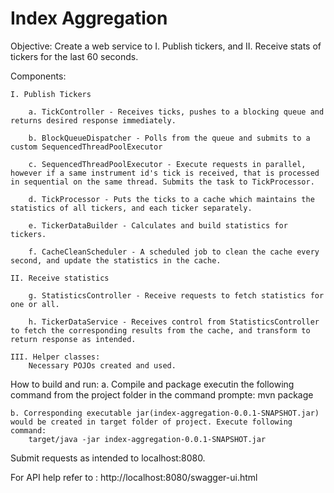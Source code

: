 # Index Aggregation

Objective:
	Create a web service to
	 I.  Publish tickers, and 
	 II. Receive stats of tickers for the last 60 seconds.

Components:

	I. Publish Tickers

		a. TickController - Receives ticks, pushes to a blocking queue and returns desired response immediately.

		b. BlockQueueDispatcher - Polls from the queue and submits to a custom SequencedThreadPoolExecutor

		c. SequencedThreadPoolExecutor - Execute requests in parallel, however if a same instrument id's tick is received, that is processed in sequential on the same thread. Submits the task to TickProcessor.

		d. TickProcessor - Puts the ticks to a cache which maintains the statistics of all tickers, and each ticker separately.

		e. TickerDataBuilder - Calculates and build statistics for tickers.

		f. CacheCleanScheduler - A scheduled job to clean the cache every second, and update the statistics in the cache.

	II. Receive statistics
		
		g. StatisticsController - Receive requests to fetch statistics for one or all.
		
		h. TickerDataService - Receives control from StatisticsController to fetch the corresponding results from the cache, and transform to return response as intended.
		
	III. Helper classes:
		Necessary POJOs created and used.
    

How to build and run:
	a. Compile and package executin the following command from the project folder in the command prompte:
		mvn package
		
	b. Corresponding executable jar(index-aggregation-0.0.1-SNAPSHOT.jar) would be created in target folder of project. Execute following command:
		target/java -jar index-aggregation-0.0.1-SNAPSHOT.jar
	
Submit requests as intended to localhost:8080.
	
For API  help refer to : http://localhost:8080/swagger-ui.html
